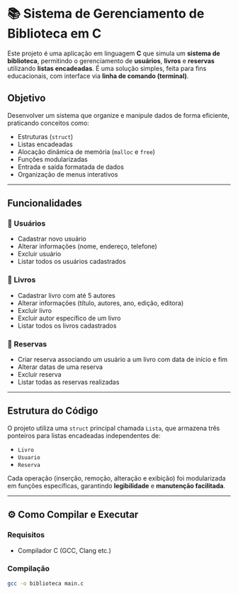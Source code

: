 # 📚 Sistema de Gerenciamento de Biblioteca em C

Este projeto é uma aplicação em linguagem **C** que simula um **sistema de biblioteca**, permitindo o gerenciamento de **usuários**, **livros** e **reservas** utilizando **listas encadeadas**. É uma solução simples, feita para fins educacionais, com interface via **linha de comando (terminal)**.

## Objetivo

Desenvolver um sistema que organize e manipule dados de forma eficiente, praticando conceitos como:

- Estruturas (`struct`)
- Listas encadeadas
- Alocação dinâmica de memória (`malloc` e `free`)
- Funções modularizadas
- Entrada e saída formatada de dados
- Organização de menus interativos

---

## Funcionalidades

### 👤 Usuários
- Cadastrar novo usuário
- Alterar informações (nome, endereço, telefone)
- Excluir usuário
- Listar todos os usuários cadastrados

### 📕 Livros
- Cadastrar livro com até 5 autores
- Alterar informações (título, autores, ano, edição, editora)
- Excluir livro
- Excluir autor específico de um livro
- Listar todos os livros cadastrados

### 📅 Reservas
- Criar reserva associando um usuário a um livro com data de início e fim
- Alterar datas de uma reserva
- Excluir reserva
- Listar todas as reservas realizadas

---

## Estrutura do Código

O projeto utiliza uma `struct` principal chamada `Lista`, que armazena três ponteiros para listas encadeadas independentes de:

- `Livro`
- `Usuario`
- `Reserva`

Cada operação (inserção, remoção, alteração e exibição) foi modularizada em funções específicas, garantindo **legibilidade** e **manutenção facilitada**.

---

## ⚙️ Como Compilar e Executar

### Requisitos
- Compilador C (GCC, Clang etc.)

### Compilação
```bash
gcc -o biblioteca main.c

